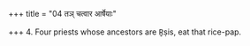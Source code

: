 +++
title = "04 तञ् चत्वार आर्षेयाः"

+++
4. Four priests whose ancestors are R̥ṣis, eat that rice-pap.
